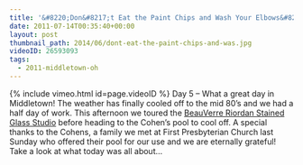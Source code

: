 ```yaml
---
title: '&#8220;Don&#8217;t Eat the Paint Chips and Wash Your Elbows&#8221;'
date: 2011-07-14T00:35:40+00:00
layout: post
thumbnail_path: 2014/06/dont-eat-the-paint-chips-and-was.jpg
videoID: 26593093
tags:
  - 2011-middletown-oh
---
```

{% include vimeo.html id=page.videoID %}
Day 5 &#8211; What a great day in Middletown! The weather has finally cooled off to the mid 80&#8217;s and we had a half day of work. This afternoon we toured the <a href="http://www.beauverre.net/" target="_blank">BeauVerre Riordan Stained Glass Studio</a> before heading to the Cohen&#8217;s pool to cool off. A special thanks to the Cohens, a family we met at First Presbyterian Church last Sunday who offered their pool for our use and we are eternally grateful! Take a look at what today was all about&#8230;